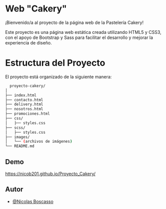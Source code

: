 
# Web "Cakery"

¡Bienvenido/a al proyecto de la página web de la Pastelería Cakery!

Este proyecto es una página web estática creada utilizando HTML5 y CSS3, con el apoyo de Bootstrap y Sass para facilitar el desarrollo y mejorar la experiencia de diseño.

# Estructura del Proyecto
El proyecto está organizado de la siguiente manera:









```bash
  proyecto-cakery/
│
├── index.html
├── contacto.html
├── delivery.html
├── nosotros.html
├── promociones.html
├── css/
│   ├── styles.css
├── scss/
│   ├── styles.css
├── images/
│   └── (archivos de imágenes)
└── README.md
```
    
## Demo

https://nicob201.github.io/Proyecto_Cakery/


## Autor

- [@Nicolas Boscasso](https://github.com/nicob201)

